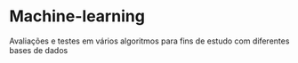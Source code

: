 # Machine-learning

Avaliações e testes em vários algoritmos para fins de estudo com diferentes bases de dados
